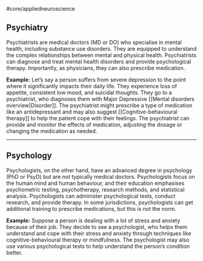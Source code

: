 #core/appliedneuroscience

## Psychiatry

Psychiatrists are medical doctors (MD or DO) who specialise in mental health, including substance use disorders. They are equipped to understand the complex relationships between mental and physical health. Psychiatrists can diagnose and treat mental health disorders and provide psychological therapy. Importantly, as physicians, they can also prescribe medication.

**Example:** Let’s say a person suffers from severe depression to the point where it significantly impacts their daily life. They experience loss of appetite, consistent low mood, and suicidal thoughts. They go to a psychiatrist, who diagnoses them with Major Depressive [[Mental disorders overview|Disorder]]. The psychiatrist might prescribe a type of medication like an antidepressant and may also suggest [[Cognitive-behavioural therapy]] to help the patient cope with their feelings. The psychiatrist can provide and monitor the effects of medication, adjusting the dosage or changing the medication as needed.

---

## Psychology

Psychologists, on the other hand, have an advanced degree in psychology (PhD or PsyD) but are not typically medical doctors. Psychologists focus on the human mind and human behaviour, and their education emphasises psychometric testing, psychotherapy, research methods, and statistical analysis. Psychologists can administer psychological tests, conduct research, and provide therapy. In some jurisdictions, psychologists can get additional training to prescribe medications, but this is not the norm.

**Example:** Suppose a person is dealing with a lot of stress and anxiety because of their job. They decide to see a psychologist, who helps them understand and cope with their stress and anxiety through techniques like cognitive-behavioural therapy or mindfulness. The psychologist may also use various psychological tests to help understand the person’s condition better.
